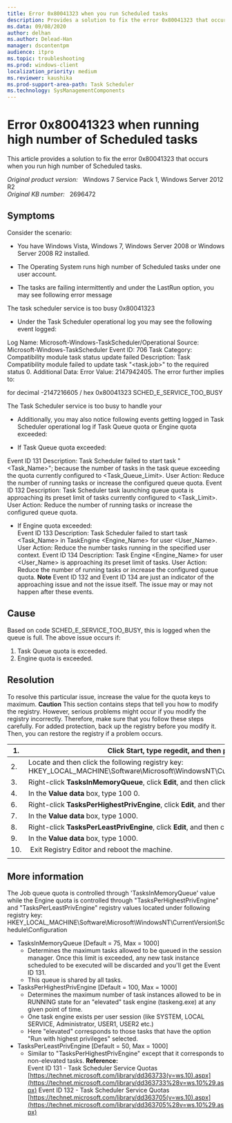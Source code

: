 ```yaml
---
title: Error 0x80041323 when you run Scheduled tasks
description: Provides a solution to fix the error 0x80041323 that occurs when you run high number of Scheduled tasks.
ms.data: 09/08/2020
author: delhan
ms.author: Delead-Han
manager: dscontentpm
audience: itpro
ms.topic: troubleshooting
ms.prod: windows-client
localization_priority: medium
ms.reviewer: kaushika
ms.prod-support-area-path: Task Scheduler
ms.technology: SysManagementComponents
---
```

# Error 0x80041323 when running high number of Scheduled tasks

This article provides a solution to fix the error 0x80041323 that occurs when you run high number of Scheduled tasks.

_Original product version:_ &nbsp; Windows 7 Service Pack 1, Windows Server 2012 R2  
_Original KB number:_ &nbsp; 2696472

## Symptoms

Consider the scenario:
- You have Windows Vista, Windows 7, Windows Server 2008 or Windows Server 2008 R2 installed.

- The Operating System runs high number of Scheduled tasks under one user account.

- The tasks are failing intermittently and under the LastRun option, you may see following error message

 The task scheduler service is too busy 0x80041323 
- Under the Task Scheduler operational log you may see the following event logged:

Log Name: Microsoft-Windows-TaskScheduler/Operational
Source: Microsoft-Windows-TaskScheduler
Event ID: 706
Task Category: Compatibility module task status update failed
Description: Task Compatibility module failed to update task "<task.job>" to the required status 0. Additional Data: Error Value: 2147942405.
The error further implies to:

for decimal -2147216605 / hex 0x80041323
SCHED_E_SERVICE_TOO_BUSY

The Task Scheduler service is too busy to handle your 
- Additionally, you may also notice following events getting logged in Task Scheduler operational log if Task Queue quota or Engine quota exceeded:

- If Task Queue quota exceeded: 

Event ID 131
Description: Task Scheduler failed to start task "<Task_Name>"; because the number of tasks in the task queue exceeding the quota currently configured to <Task_Queue_Limit>.
User Action: Reduce the number of running tasks or increase the configured queue quota.
Event ID 132
Description: Task Scheduler task launching queue quota is approaching its preset limit of tasks currently configured to <Task_Limit>.
User Action: Reduce the number of running tasks or increase the configured queue quota.

- If Engine quota exceeded:  
Event ID 133
Description: Task Scheduler failed to start task <Task_Name> in TaskEngine <Engine_Name> for user <User_Name>.
User Action: Reduce the number tasks running in the specified user context.
Event ID 134
Description: Task Engine <Engine_Name> for user <User_Name> is approaching its preset limit of tasks.
User Action: Reduce the number of running tasks or increase the configured queue quota. 
 **Note** Event ID 132 and Event ID 134 are just an indicator of the approaching issue and not the issue itself. The issue may or may not happen after these events.

## Cause

Based on code SCHED_E_SERVICE_TOO_BUSY, this is logged when the queue is full. The above issue occurs if: 
1. Task Queue quota is exceeded.
2. Engine quota is exceeded.

## Resolution

To resolve this particular issue, increase the value for the quota keys to maximum.
 **Caution** This section contains steps that tell you how to modify the registry. However, serious problems might occur if you modify the registry incorrectly. Therefore, make sure that you follow these steps carefully. For added protection, back up the registry before you modify it. Then, you can restore the registry if a problem occurs.

|1.|Click **Start**, type **regedit,** and then press ENTER|
|---|---|
|2.|Locate and then click the following registry key:<br/> HKEY_LOCAL_MACHINE\Software\Microsoft\WindowsNT\CurrentVersion\Schedule\Configuration|
|3.|Right-click **TasksInMemoryQueue**, click **Edit**, and then click **Modify**.|
|4.|In the **Value data** box, type 100 0.|
|6.|Right-click **TasksPerHighestPrivEngine**, click **Edit**, and then click **Modify**.|
|7.|In the **Value data** box, type 1000.|
|8.|Right-click **TasksPerLeastPrivEngine**, click **Edit**, and then click **Modify**.|
|9.|In the **Value data** box, type 1000.|
|10.| Exit Registry Editor and reboot the machine.|
|||

## More information

The Job queue quota is controlled through 'TasksInMemoryQueue' value while the Engine quota is controlled through "TasksPerHighestPrivEngine" and "TasksPerLeastPrivEngine" registry values located under following registry key:
HKEY_LOCAL_MACHINE\Software\Microsoft\WindowsNT\CurrentVersion\Schedule\Configuration
- TasksInMemoryQueue [Default = 75, Max = 1000]
  - Determines the maximum tasks allowed to be queued in the session manager. Once this limit is exceeded, any new task instance scheduled to be executed will be discarded and you'll get the Event ID 131.
  - This queue is shared by all tasks.
- TasksPerHighestPrivEngine [Default = 100, Max = 1000]
  - Determines the maximum number of task instances allowed to be in RUNNING state for an "elevated" task engine (taskeng.exe) at any given point of time.
  - One task engine exists per user session (like SYSTEM, LOCAL SERVICE, Administrator, USER1, USER2 etc.)
  - Here "elevated" corresponds to those tasks that have the option "Run with highest privileges" selected.
- TasksPerLeastPrivEngine [Default = 50, Max = 1000]
  - Similar to "TasksPerHighestPrivEngine" except that it corresponds to non-elevated tasks.
 **Reference:**  
Event ID 131 - Task Scheduler Service Quotas
 [https://technet.microsoft.com/library/dd363733(v=ws.10).aspx](https://technet.microsoft.com/library/dd363733%28v=ws.10%29.aspx) 
Event ID 132 - Task Scheduler Service Quotas
 [https://technet.microsoft.com/library/dd363705(v=ws.10).aspx](https://technet.microsoft.com/library/dd363705%28v=ws.10%29.aspx)
